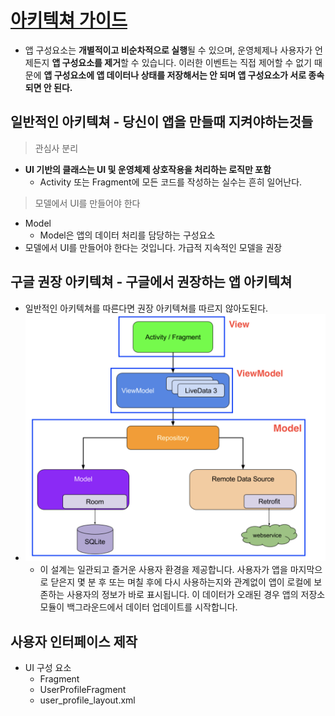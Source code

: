 [아키텍쳐 가이드](https://developer.android.com/jetpack/guide?hl=ko)
===
* 앱 구성요소는 **개별적이고 비순차적으로 실행**될 수 있으며, 운영체제나 사용자가 언제든지 **앱 구성요소를 제거**할 수 있습니다. 
이러한 이벤트는 직접 제어할 수 없기 때문에 **앱 구성요소에 앱 데이터나 상태를 저장해서는 안 되며 앱 구성요소가 서로 종속되면 안 된다.**

일반적인 아키텍쳐 - 당신이 앱을 만들때 지켜야하는것들
---
> 관심사 분리
* **UI 기반의 클래스는 UI 및 운영체제 상호작용을 처리하는 로직만 포함**
  * Activity 또는 Fragment에 모든 코드를 작성하는 실수는 흔히 일어난다.
> 모델에서 UI를 만들어야 한다
* Model
  * Model은 앱의 데이터 처리를 담당하는 구성요소
* 모델에서 UI를 만들어야 한다는 것입니다. 가급적 지속적인 모델을 권장

구글 권장 아키텍쳐 - 구글에서 권장하는 앱 아키텍쳐
---
* 일반적인 아키텍쳐를 따른다면 권장 아키텍쳐를 따르지 않아도된다.
* ![](img/google_android_architecture.png)
  * 이 설계는 일관되고 즐거운 사용자 환경을 제공합니다. 사용자가 앱을 마지막으로 닫은지 몇 분 후 또는 며칠 후에 다시 사용하는지와 관계없이 앱이 로컬에 보존하는 사용자의 정보가 바로 표시됩니다. 이 데이터가 오래된 경우 앱의 저장소 모듈이 백그라운드에서 데이터 업데이트를 시작합니다.

사용자 인터페이스 제작
---
* UI 구성 요소
  * Fragment
  * UserProfileFragment
  * user_profile_layout.xml
